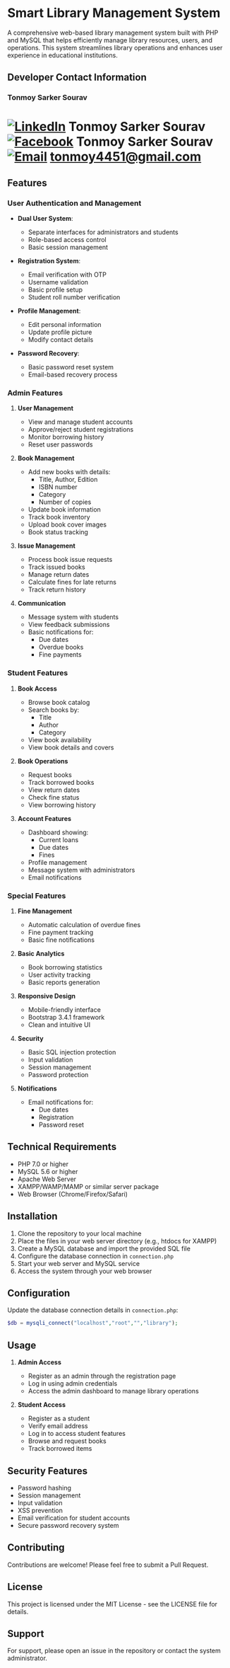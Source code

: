 # Smart Library Management System

A comprehensive web-based library management system built with PHP and MySQL that helps efficiently manage library resources, users, and operations. This system streamlines library operations and enhances user experience in educational institutions.

## Developer Contact Information

### Tonmoy Sarker Sourav

[![LinkedIn](https://img.shields.io/badge/LinkedIn-0077B5?style=flat&logo=linkedin)](https://www.linkedin.com/in/tonmoyy/) Tonmoy Sarker Sourav <br>
[![Facebook](https://img.shields.io/badge/Facebook-1877F2?style=flat&logo=facebook&logoColor=white)](https://www.facebook.com/realtonmoysarker) Tonmoy Sarker Sourav <br>
[![Email](https://img.shields.io/badge/Email-D14836?style=flat&logo=gmail&logoColor=white)](mailto:tonmoy4451@gmail.com)  tonmoy4451@gmail.com
=======

## Features

### User Authentication and Management
- **Dual User System**: 
  - Separate interfaces for administrators and students
  - Role-based access control
  - Basic session management

- **Registration System**: 
  - Email verification with OTP
  - Username validation
  - Basic profile setup
  - Student roll number verification

- **Profile Management**: 
  - Edit personal information
  - Update profile picture
  - Modify contact details

- **Password Recovery**: 
  - Basic password reset system
  - Email-based recovery process

### Admin Features
1. **User Management**
   - View and manage student accounts
   - Approve/reject student registrations
   - Monitor borrowing history
   - Reset user passwords

2. **Book Management**
   - Add new books with details:
     - Title, Author, Edition
     - ISBN number
     - Category
     - Number of copies
   - Update book information
   - Track book inventory
   - Upload book cover images
   - Book status tracking

3. **Issue Management**
   - Process book issue requests
   - Track issued books
   - Manage return dates
   - Calculate fines for late returns
   - Track return history

4. **Communication**
   - Message system with students
   - View feedback submissions
   - Basic notifications for:
     - Due dates
     - Overdue books
     - Fine payments

### Student Features
1. **Book Access**
   - Browse book catalog
   - Search books by:
     - Title
     - Author
     - Category
   - View book availability
   - View book details and covers

2. **Book Operations**
   - Request books
   - Track borrowed books
   - View return dates
   - Check fine status
   - View borrowing history

3. **Account Features**
   - Dashboard showing:
     - Current loans
     - Due dates
     - Fines
   - Profile management
   - Message system with administrators
   - Email notifications

### Special Features
1. **Fine Management**
   - Automatic calculation of overdue fines
   - Fine payment tracking
   - Basic fine notifications

2. **Basic Analytics**
   - Book borrowing statistics
   - User activity tracking
   - Basic reports generation

3. **Responsive Design**
   - Mobile-friendly interface
   - Bootstrap 3.4.1 framework
   - Clean and intuitive UI

4. **Security**
   - Basic SQL injection protection
   - Input validation
   - Session management
   - Password protection

5. **Notifications**
   - Email notifications for:
     - Due dates
     - Registration
     - Password reset

## Technical Requirements

- PHP 7.0 or higher
- MySQL 5.6 or higher
- Apache Web Server
- XAMPP/WAMP/MAMP or similar server package
- Web Browser (Chrome/Firefox/Safari)

## Installation

1. Clone the repository to your local machine
2. Place the files in your web server directory (e.g., htdocs for XAMPP)
3. Create a MySQL database and import the provided SQL file
4. Configure the database connection in `connection.php`
5. Start your web server and MySQL service
6. Access the system through your web browser

## Configuration

Update the database connection details in `connection.php`:
```php
$db = mysqli_connect("localhost","root","","library");
```

## Usage

1. **Admin Access**
   - Register as an admin through the registration page
   - Log in using admin credentials
   - Access the admin dashboard to manage library operations

2. **Student Access**
   - Register as a student
   - Verify email address
   - Log in to access student features
   - Browse and request books
   - Track borrowed items

## Security Features

- Password hashing
- Session management
- Input validation
- XSS prevention
- Email verification for student accounts
- Secure password recovery system

## Contributing

Contributions are welcome! Please feel free to submit a Pull Request.

## License

This project is licensed under the MIT License - see the LICENSE file for details.

## Support

For support, please open an issue in the repository or contact the system administrator.
